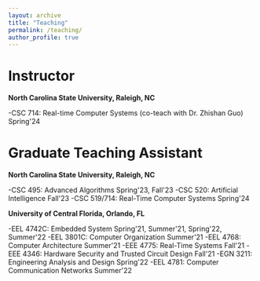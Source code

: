 ```yaml
---
layout: archive
title: "Teaching"
permalink: /teaching/
author_profile: true
---
```

Instructor
===
**North Carolina State University, Raleigh, NC**


-CSC 714: Real-time Computer Systems (co-teach with Dr. Zhishan Guo)  Spring'24



Graduate Teaching Assistant
==
**North Carolina State University, Raleigh, NC**

-CSC 495: Advanced Algorithms  Spring'23, Fall'23
-CSC 520: Artificial Intelligence  Fall'23
-CSC 519/714: Real-Time Computer Systems  Spring'24


**University of Central Florida, Orlando, FL**

-EEL 4742C: Embedded System   Spring'21, Summer'21, Spring'22, Summer'22
-EEL 3801C: Computer Organization    Summer'21
-EEL 4768: Computer Architecture   Summer'21
-EEE 4775: Real-Time Systems   Fall'21
-EEE 4346: Hardware Security and Trusted Circuit Design   Fall'21
-EGN 3211: Engineering Analysis and Design   Spring'22
-EEL 4781: Computer Communication Networks   Summer'22
